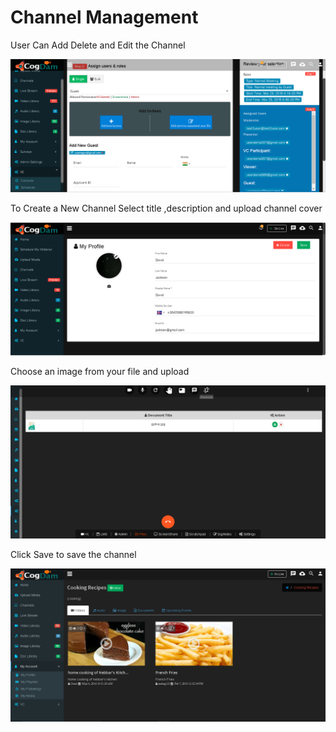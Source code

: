 # Channel Management

User Can Add Delete and Edit the Channel

![](../.gitbook/assets/image%20%28118%29.png)

To Create a New Channel Select title ,description and upload channel cover

![](../.gitbook/assets/image%20%28126%29.png)

Choose an image from your file and upload

![](../.gitbook/assets/image%20%28201%29.png)

Click Save to save the channel

![](../.gitbook/assets/image%20%2828%29.png)

